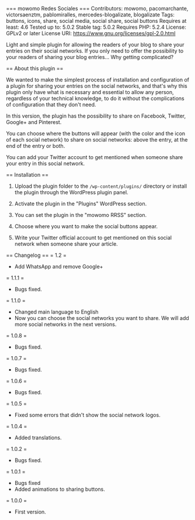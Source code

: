 === mowomo Redes Sociales  ===
Contributors: mowomo, pacomarchante, victorsaenztm, pablomiralles, mercedes-blogalizate, blogalizate
Tags: buttons, icons, share, social media, social share, social buttons
Requires at least: 4.6
Tested up to: 5.0.2
Stable tag: 5.0.2
Requires PHP: 5.2.4
License: GPLv2 or later
License URI: https://www.gnu.org/licenses/gpl-2.0.html

Light and simple plugin for allowing the readers of your blog to share your entries on their social networks. If you only need to offer the possibility to your readers of sharing your blog entries... Why getting complicated?


== About this plugin ==

We wanted to make the simplest process of installation and configuration of a plugin for sharing your entries on the social networks, and that's why this plugin only have what is necessary and essential to allow any person, regardless of your technical knowledge, to do it without the complications of configuration that they don't need.

In this version, the plugin has the possibility to share on Facebook, Twitter, Google+ and Pinterest.

You can choose where the buttons will appear (with the color and the icon of each social network) to share on social networks: above the entry, at the end of the entry or both.

You can add your Twitter account to get mentioned when someone share your entry in this social network.


== Installation ==

1. Upload the plugin folder to the `/wp-content/plugins/` directory or install the plugin through the WordPress plugin panel.

2. Activate the plugin in the "Plugins" WordPress section.

3. You can set the plugin in the "mowomo RRSS" section.

4. Choose where you want to make the social buttons appear.

5. Write your Twitter official account to get mentioned on this social network when someone share your article.



== Changelog ==
= 1.2 =
* Add WhatsApp and remove Google+

= 1.1.1 =
* Bugs fixed.

= 1.1.0 =
* Changed main language to English
* Now you can choose the social networks you want to share. We will add more social networks in the next versions.

= 1.0.8 =
* Bugs fixed.

= 1.0.7 =
* Bugs fixed.

= 1.0.6 =
* Bugs fixed.

= 1.0.5 =
* Fixed some errors that didn't show the social network logos.

= 1.0.4 =
* Added translations.

= 1.0.2 =
* Bugs fixed.

= 1.0.1 =
* Bugs fixed
* Added animations to sharing buttons.

= 1.0.0 =
* First version.
